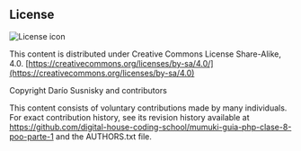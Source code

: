 ## License
![License icon](https://licensebuttons.net/l/by-sa/3.0/88x31.png)

This content is distributed under Creative Commons License Share-Alike, 4.0. [https://creativecommons.org/licenses/by-sa/4.0/](https://creativecommons.org/licenses/by-sa/4.0)

Copyright Darío Susnisky and contributors

This content consists of voluntary contributions made by many
individuals. For exact contribution history, see its revision history
available at https://github.com/digital-house-coding-school/mumuki-guia-php-clase-8-poo-parte-1 and the AUTHORS.txt file.

